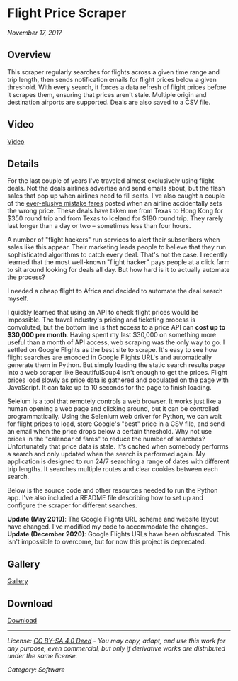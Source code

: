 # Flight Price Scraper
*November 17, 2017*

## Overview

This scraper regularly searches for flights across a given time range and trip length, then sends notification emails for flight prices below a given threshold. With every search, it forces a data refresh of flight prices before it scrapes them, ensuring that prices aren't stale. Multiple origin and destination airports are supported. Deals are also saved to a CSV file.

## Video

[Video](https://www.youtube.com/embed/lLvh6TTTk4I)

## Details

For the last couple of years I've traveled almost exclusively using flight deals. Not the deals airlines advertise and send emails about, but the flash sales that pop up when airlines need to fill seats. I've also caught a couple of the [ever-elusive mistake fares](https://en.wikipedia.org/wiki/Mistake_fare) posted when an airline accidentally sets the wrong price. These deals have taken me from Texas to Hong Kong for $350 round trip and from Texas to Iceland for $180 round trip. They rarely last longer than a day or two – sometimes less than four hours.

A number of "flight hackers" run services to alert their subscribers when sales like this appear. Their marketing leads people to believe that they run sophisticated algorithms to catch every deal. That's not the case. I recently learned that the most well-known "flight hacker" pays people at a click farm to sit around looking for deals all day. But how hard is it to actually automate the process?

I needed a cheap flight to Africa and decided to automate the deal search myself.

I quickly learned that using an API to check flight prices would be impossible. The travel industry's pricing and ticketing process is convoluted, but the bottom line is that access to a price API can **cost up to $30,000 per month**. Having spent my last $30,000 on something more useful than a month of API access, web scraping was the only way to go. I settled on Google Flights as the best site to scrape. It's easy to see how flight searches are encoded in Google Flights URL's and automatically generate them in Python. But simply loading the static search results page into a web scraper like BeautifulSoup4 isn't enough to get the prices. Flight prices load slowly as price data is gathered and populated on the page with JavaScript. It can take up to 10 seconds for the page to finish loading.

Seleium is a tool that remotely controls a web browser. It works just like a human opening a web page and clicking around, but it can be controlled programmatically. Using the Selenium web driver for Python, we can wait for flight prices to load, store Google's "best" price in a CSV file, and send an email when the price drops below a certain threshold. Why not use prices in the "calendar of fares" to reduce the number of searches? Unfortunately that price data is stale. It's cached when somebody performs a search and only updated when the search is performed again. My application is designed to run 24/7 searching a range of dates with different trip lengths. It searches multiple routes and clear cookies between each search.

Below is the source code and other resources needed to run the Python app. I've also included a README file describing how to set up and configure the scraper for different searches.

**Update (May 2019)**: The Google Flights URL scheme and website layout have changed. I've modified my code to accommodate the changes.  
**Update (December 2020)**: Google Flights URLs have been obfuscated. This isn't impossible to overcome, but for now this project is deprecated.

## Gallery

[Gallery]()

## Download

[Download](flight-price-scraper/FlightPriceScraper_v0.2.zip)

---
*License: [CC BY-SA 4.0 Deed](https://creativecommons.org/licenses/by-sa/4.0/) - You may copy, adapt, and use this work for any purpose, even commercial, but only if derivative works are distributed under the same license.*

*Category: Software*